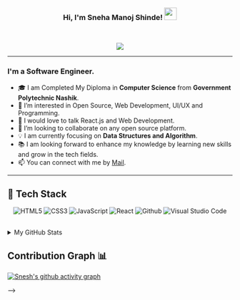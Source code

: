<h3 align="center">
	<a >Hi, I'm Sneha Manoj Shinde!</a>
  <img src="https://media.giphy.com/media/hvRJCLFzcasrR4ia7z/giphy.gif" width="28">
</h3> <a href="https://github.com/sazamansari/sazamansari/"> </a>
<br/>

<p align="center">
  <a href="https://github.com/DenverCoder1/readme-typing-svg"><img src="https://readme-typing-svg.herokuapp.com?lines=Computer+Science+Student;Web+Developer;Open%20Source%20|%20DevOps%20|%20Web+Development%20Enthusiastic;Always%20learning%20new%20things&center=true&width=640&height=45"></a>
</p>

---
<!-- <h1><img src="https://raw.githubusercontent.com/aemmadi/aemmadi/master/wave.gif" width="30px"> Hi, I’m Sneha Manoj Shinde</h1> -->
<h3>I'm a Software Engineer.</h3>

- 🎓 I am Completed My Diploma in **Computer Science** from **Government Polytechnic Nashik**. <br>
- 👀 I’m interested in Open Source, Web Development, UI/UX and Programming.
- 💬 I would love to talk React.js and Web Development.
- 💞️ I’m looking to collaborate on any open source platform.
- 💡 I am currently focusing on **Data Structures and Algorithm**. <br>
- 📚 I am looking forward to enhance my knowledge by learning new skills and grow in the tech fields.
- 📫 You can connect with me  by [Mail](sneha06032000@gmail.com).

---
<!-- <h2>📫 How to reach me:</h2> <br>
<a href="sneha06032000@gmail.com" target="_blank"><img src="images/official-gmail-icon.svg" alt="Gmail Logo" width="50"></a>&emsp;
<a href="https://www.linkedin.com/in/sazamansari/" target="_blank"><img src="images/linkedin-icon-2.svg" alt="LinkedIn Logo" width="50"></a>&emsp; 

<hr/> -->
<h2> 🥞 Tech Stack</h2>
<p align="center">
<img alt="HTML5" src="https://img.shields.io/badge/html5-%23fca9ae.svg?style=for-the-badge&logo=html5&logoColor=140200"/>
<img alt="CSS3" src="https://img.shields.io/badge/css3-%23ffd2ce.svg?style=for-the-badge&logo=css3&logoColor=140200"/>
<img alt="JavaScript" src="https://img.shields.io/badge/javascript-%23e4626b.svg?style=for-the-badge&logo=javascript&logoColor=%23F7DF1E"/>
<img alt="React" src="https://img.shields.io/badge/nodejs-%23f2ca61.svg?style=for-the-badge&logo=nodejs&logoColor=%2361DAFB"/>

<img alt="Github" src="https://img.shields.io/badge/github-%23e4626b.svg?style=for-the-badge&logo=github&logoColor=140200"/>
<img alt="Visual Studio Code" src="https://img.shields.io/badge/Visual Studio Code-f2ca61.svg?style=for-the-badge&logo=visual-studio-code&logoColor=140200"/>
<!-- <img alt="Adobe After Effects" src="https://img.shields.io/badge/Adobe after effects-%23fca9ae.svg?style=for-the-badge&logo=Adobe-after-effects&logoColor=140200" /> -->
  </p>
<br>
	  
<!-- ## Stats 📈 -->
<details>
	<summary> My GitHub Stats</summary>
<br>
<p align="center">
 <a href="https://github.com/sazamansari">
  <img height="150em" src="https://github-readme-stats.vercel.app/api?username=sazamansari&count_private=true&show_icons=true&bg_color=ffefe7&text_color=140200&title_color=e4626b&border_color=ffd2ce&icon_color=e4626b" />
  <img height="150em" src="https://github-readme-stats-eight-theta.vercel.app/api/top-langs/?username=sazamansari&bg_color=ffefe7&text_color=140200&title_color=e4626b&border_color=ffd2ce&icon_color=e4626b&layout=compact&langs_count=10&exclude_repo=gamebase&hide=objective-c,c,java" />
</a> -->
</p>
</details>

## Contribution Graph 📊
[![Snesh's github activity graph](https://github-readme-activity-graph.cyclic.app/graph?username=Sneha062000&bg_color=000000&color=bdb2bd&line=d110c4&point=c00202&area=true&hide_border=true)](https://github.com/Sneha062000/github-readme-activity-graph)
<!-- ### Show some ❤️ by starring some of the repositories!

</div>

<a href="https://app.daily.dev/shadab1995"><img src="https://api.daily.dev/devcards/a1d71e5ee2a64fb0a86d11224c9c2f40.png?r=fbq" width="200" alt="Shadab's Dev Card"/></a>

<!-- ![GitHub metrics](https://metrics.lecoq.io/Susmita-Dey)   -->
 -->
